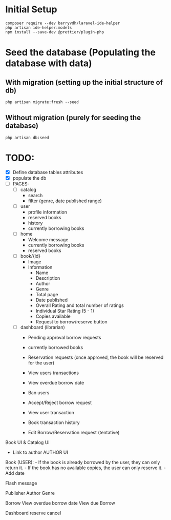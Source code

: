 # Initial Setup
```
composer require --dev barryvdh/laravel-ide-helper
php artisan ide-helper:models
npm install --save-dev @prettier/plugin-php
```

# Seed the database (Populating the database with data)
## With migration (setting up the initial structure of db)
```
php artisan migrate:fresh --seed
```
## Without migration (purely for seeding the database)
```
php artisan db:seed
```

# TODO:
- [x] Define database tables attributes
- [x] populate the db
- [ ] PAGES:
    - [ ] catalog
        - search
        - filter (genre, date published range)
    - [ ] user
        - profile information
        - reserved books
        - history
        - currently borrowing books
    - [ ] home
        - Welcome message
        - currently borrowing books
        - reserved books
    - [ ] book/{id}
        - Image
        - Information
            - Name
            - Description
            - Author
            - Genre
            - Total page
            - Date published
            - Overall Rating and total number of ratings
            - Individual Star Rating (5 - 1)
            - Copies available
            - Request to borrow/reserve button
    - [ ] dashboard (librarian)
        - Pending approval borrow requests
        - currently borrowed books
        - Reservation requests (once approved, the book will be reserved for the user)
        - View users transactions
        - View overdue borrow date
        - Ban users

        - Accept/Reject borrow request
        - View user transaction
        - Book transaction history
        - Edit Borrow/Reservation request (tentative)

Book UI & Catalog UI
- Link to author
AUTHOR UI

Book (USER):
    - If the book is already borrowed by the user, they can only return it.
    - If the book has no available copies, the user can only reserve it.
    - Add date

Flash message

Publisher
Author
Genre

Borrow
View overdue borrow date
View due
Borrow

Dashboard
reserve cancel
